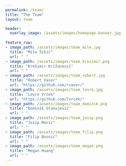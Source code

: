 ```yaml
---
permalink: /team/
title: "The Team"
layout: team

header:
  overlay_image: /assets/images/homepage-banner.jpg
  
feature_row:
- image_path: /assets/images/team_mile.jpg
  title: "Mile Šikić"
  url: " "
- image_path: /assets/images/team_kresimir.png
  title: "Krešimir Križanović"
  url: " "
- image_path: /assets/images/team_robert.jpg
  title: "Robert Vaser"
  url: "https://github.com/rvaser/"
- image_path: /assets/images/team_lovro.jpg
  title: "Lovro Vrček"
  url: "https://github.com/lvrcek/"
- image_path: /assets/images/team_dominik.png
  title: "Dominik Stanojević"
  url: " "
- image_path: /assets/images/team_josip.png
  title: "Josip Maric"
  url: " "
- image_path: /assets/images/team_filip.png
  title: "Filip Bosnić"
  url: " "
- image_path: /assets/images/team_megan.png
  title: "Megan Huang"
  url: " "
---
```

